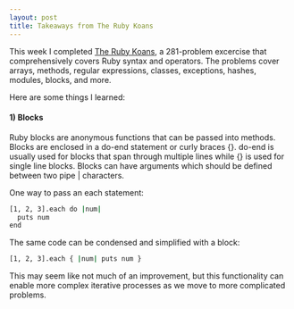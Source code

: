 ```yaml
---
layout: post
title: Takeaways from The Ruby Koans
---
```


This week I completed [The Ruby Koans](http://rubykoans.com/), a 281-problem excercise that comprehensively covers Ruby syntax and operators. The problems cover arrays, methods, regular expressions, classes, exceptions, hashes, modules, blocks, and more. 

Here are some things I learned:

#### 1) Blocks 
Ruby blocks are anonymous functions that can be passed into methods. Blocks are enclosed in a do-end statement or curly braces {}. do-end is usually used for blocks that span through multiple lines while {} is used for single line blocks. Blocks can have arguments which should be defined between two pipe | characters.

One way to pass an each statement:

```sh
[1, 2, 3].each do |num|
  puts num
end
```
The same code can be condensed and simplified with a block:
```sh
[1, 2, 3].each { |num| puts num }
```
This may seem like not much of an improvement, but this functionality can enable more complex iterative processes as we move to more complicated problems.
